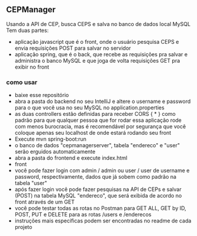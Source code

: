 ## CEPManager
Usando a API de CEP, busca CEPS e salva no banco de dados local MySQL
Tem duas partes:  
- aplicação javascript que é o front, onde o usuário pesquisa CEPS e envia requisições POST para salvar no servidor  
- aplicação spring, que é o back, que recebe as requisições pra salvar e administra o banco MySQL e que joga de volta requisições GET pra exibir no front  

### como usar
- baixe esse repositório  
- abra a pasta do backend no seu IntelliJ e altere o username e password para o que você usa no seu MySQL no application.properties  
- as duas controllers estão definidas para receber CORS { * } como padrão para que qualquer pessoa que for rodar essa aplicação rode com menos burocracia, mas é recomendável por segurança que você coloque apenas seu localhost de onde estará rodando seu front  
- Execute mvn spring-boot:run  
- o banco de dados "cepmanagerserver", tabela "endereco" e "user" serão erguidos automaticamente
- abra a pasta do frontend e execute index.html  
- front 
- você pode fazer login com admin / admin ou user / user de username e password, respectivamente, dados que já sobem como padrão na tabela "user"  
- após fazer login você pode fazer pesquisas na API de CEPs e salvar (POST) na tabela MySQL "endereco", que será exibida de acordo no front através de um GET  
- você pode testar todas as rotas no Postman para GET ALL, GET by ID, POST, PUT e DELETE para as rotas /users e /enderecos  
- instruções mais específicas podem ser encontradas no readme de cada projeto  
